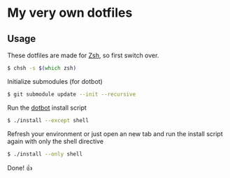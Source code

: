 # My very own dotfiles

## Usage

These dotfiles are made for [Zsh](https://www.zsh.org), so first switch over.

```zsh
$ chsh -s $(which zsh)
```

Initialize submodules (for dotbot)

```zsh
$ git submodule update --init --recursive
```

Run the [dotbot](https://github.com/anishathalye/dotbot) install script

```zsh
$ ./install --except shell
```

Refresh your environment or just open an new tab and run the install script again with only the shell directive

```zsh
$ ./install --only shell
```

Done! 👍
